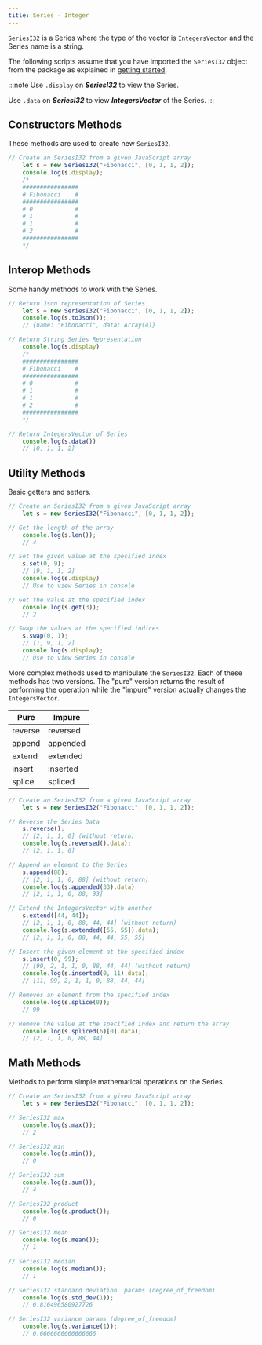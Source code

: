```yaml
---
title: Series - Integer
---
```


`SeriesI32` is a Series where the type of the vector is `IntegersVector` and the Series name is a string.

The following scripts assume that you have imported the `SeriesI32` object
from the package as explained in [getting started](../).

:::note 
Use `.display` on ***SeriesI32*** to view the Series.

Use `.data` on ***SeriesI32*** to view ***IntegersVector*** of the Series.
:::

## Constructors Methods

These methods are used to create new `SeriesI32`.

```js
// Create an SeriesI32 from a given JavaScript array
    let s = new SeriesI32("Fibonacci", [0, 1, 1, 2]);
    console.log(s.display); 
    /*
    ################
    # Fibonacci    #
    ################
    # 0            #
    # 1            #
    # 1            #
    # 2            #
    ################
    */
```

## Interop Methods

Some handy methods to work with the Series.

```js
// Return Json representation of Series
    let s = new SeriesI32("Fibonacci", [0, 1, 1, 2]);
    console.log(s.toJson());
    // {name: "Fibonacci", data: Array(4)}

// Return String Series Representation
    console.log(s.display)
    /*
    ################
    # Fibonacci    #
    ################
    # 0            #
    # 1            #
    # 1            #
    # 2            #
    ################
    */

// Return IntegersVector of Series
    console.log(s.data())
    // [0, 1, 1, 2]
```

## Utility Methods

Basic getters and setters.

```js
// Create an SeriesI32 from a given JavaScript array
    let s = new SeriesI32("Fibonacci", [0, 1, 1, 2]);

// Get the length of the array
    console.log(s.len()); 
    // 4

// Set the given value at the specified index
    s.set(0, 9); 
    // [9, 1, 1, 2]
    console.log(s.display) 
    // Use to view Series in console

// Get the value at the specified index
    console.log(s.get(3)); 
    // 2

// Swap the values at the specified indices
    s.swap(0, 1); 
    // [1, 9, 1, 2] 
    console.log(s.display); 
    // Use to view Series in console
```

More complex methods used to manipulate the `SeriesI32`. Each of these
methods has two versions. The "pure" version returns the result of performing
the operation while the "impure" version actually changes the `IntegersVector`.

| Pure    | Impure   |
| ------- | -------- |
| reverse | reversed |
| append  | appended |
| extend  | extended |
| insert  | inserted |
| splice  | spliced  |

```js
// Create an SeriesI32 from a given JavaScript array
    let s = new SeriesI32("Fibonacci", [0, 1, 1, 2]);

// Reverse the Series Data
    s.reverse(); 
    // [2, 1, 1, 0] (without return)
    console.log(s.reversed().data); 
    // [2, 1, 1, 0]

// Append an element to the Series
    s.append(88); 
    // [2, 1, 1, 0, 88] (without return)
    console.log(s.appended(33).data) 
    // [2, 1, 1, 0, 88, 33] 

// Extend the IntegersVector with another
    s.extend([44, 44]); 
    // [2, 1, 1, 0, 88, 44, 44] (without return)   
    console.log(s.extended([55, 55]).data); 
    // [2, 1, 1, 0, 88, 44, 44, 55, 55]

// Insert the given element at the specified index
    s.insert(0, 99); 
    // [99, 2, 1, 1, 0, 88, 44, 44] (without return)
    console.log(s.inserted(0, 11).data);
    // [11, 99, 2, 1, 1, 0, 88, 44, 44]

// Removes an element from the specified index
    console.log(s.splice(0)); 
    // 99

// Remove the value at the specified index and return the array
    console.log(s.spliced(6)[0].data); 
    // [2, 1, 1, 0, 88, 44]
```
## Math Methods

Methods to perform simple mathematical operations on the Series.

```js
// Create an SeriesI32 from a given JavaScript array
    let s = new SeriesI32("Fibonacci", [0, 1, 1, 2]);

// SeriesI32 max
    console.log(s.max());
    // 2

// SeriesI32 min
    console.log(s.min());
    // 0

// SeriesI32 sum
    console.log(s.sum());
    // 4

// SeriesI32 product
    console.log(s.product());
    // 0

// SeriesI32 mean
    console.log(s.mean());
    // 1

// SeriesI32 median
    console.log(s.median());
    // 1

// SeriesI32 standard deviation  params (degree_of_freedom)
    console.log(s.std_dev(1));
    // 0.816496580927726

// SeriesI32 variance params (degree_of_freedom)
    console.log(s.variance(1));
    // 0.6666666666666666

```